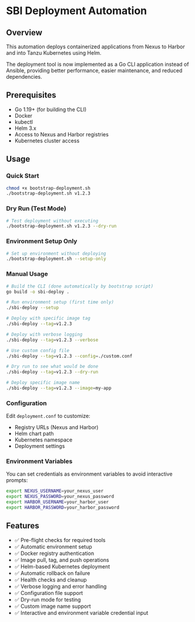 # SBI Deployment Automation

## Overview
This automation deploys containerized applications from Nexus to Harbor and into Tanzu Kubernetes using Helm.

The deployment tool is now implemented as a Go CLI application instead of Ansible, providing better performance, easier maintenance, and reduced dependencies.

## Prerequisites
- Go 1.19+ (for building the CLI)
- Docker
- kubectl
- Helm 3.x
- Access to Nexus and Harbor registries
- Kubernetes cluster access

## Usage

### Quick Start
```bash
chmod +x bootstrap-deployment.sh
./bootstrap-deployment.sh v1.2.3
```

### Dry Run (Test Mode)
```bash
# Test deployment without executing
./bootstrap-deployment.sh v1.2.3 --dry-run
```

### Environment Setup Only
```bash
# Set up environment without deploying
./bootstrap-deployment.sh --setup-only
```

### Manual Usage
```bash
# Build the CLI (done automatically by bootstrap script)
go build -o sbi-deploy .

# Run environment setup (first time only)
./sbi-deploy --setup

# Deploy with specific image tag
./sbi-deploy --tag=v1.2.3

# Deploy with verbose logging
./sbi-deploy --tag=v1.2.3 --verbose

# Use custom config file
./sbi-deploy --tag=v1.2.3 --config=./custom.conf

# Dry run to see what would be done
./sbi-deploy --tag=v1.2.3 --dry-run

# Deploy specific image name
./sbi-deploy --tag=v1.2.3 --image=my-app
```

### Configuration
Edit `deployment.conf` to customize:
- Registry URLs (Nexus and Harbor)
- Helm chart path
- Kubernetes namespace
- Deployment settings

### Environment Variables
You can set credentials as environment variables to avoid interactive prompts:
```bash
export NEXUS_USERNAME=your_nexus_user
export NEXUS_PASSWORD=your_nexus_password
export HARBOR_USERNAME=your_harbor_user
export HARBOR_PASSWORD=your_harbor_password
```

## Features
- ✅ Pre-flight checks for required tools
- ✅ Automatic environment setup
- ✅ Docker registry authentication
- ✅ Image pull, tag, and push operations
- ✅ Helm-based Kubernetes deployment
- ✅ Automatic rollback on failure
- ✅ Health checks and cleanup
- ✅ Verbose logging and error handling
- ✅ Configuration file support
- ✅ Dry-run mode for testing
- ✅ Custom image name support
- ✅ Interactive and environment variable credential input

